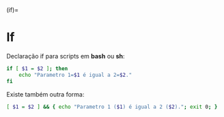 (if)=
        
# If

Declaração if para scripts em **bash** ou **sh**:

```bash
if [ $1 = $2 ]; then
    echo "Parametro 1=$1 é igual a 2=$2."
fi
```

Existe também outra forma:

```bash
[ $1 = $2 ] && { echo "Parametro 1 ($1) é igual a 2 ($2)."; exit 0; }
```